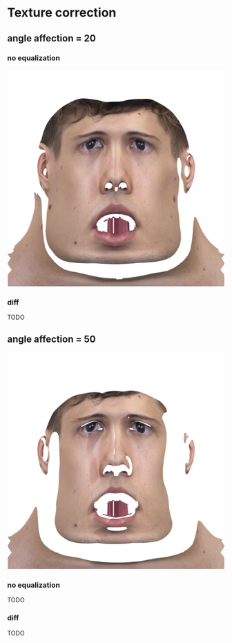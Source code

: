 # Texture correction

## angle affection = 20
### no equalization
![no eq](/examples/maxface/20/no.png)
### diff
TODO

## angle affection = 50
![no eq](/examples/maxface/50/no.png)
### no equalization
TODO
### diff
TODO

